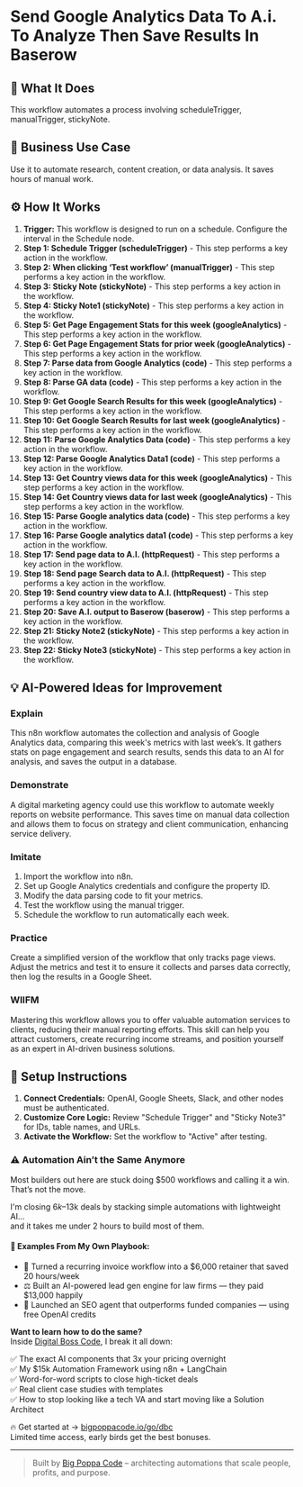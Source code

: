 # Send Google Analytics Data To A.i. To Analyze Then Save Results In Baserow

## 🚀 What It Does
This workflow automates a process involving scheduleTrigger, manualTrigger, stickyNote.

## 💼 Business Use Case
Use it to automate research, content creation, or data analysis. It saves hours of manual work.

## ⚙️ How It Works
1.  **Trigger:** This workflow is designed to run on a schedule. Configure the interval in the Schedule node.
2. **Step 1: Schedule Trigger (scheduleTrigger)** - This step performs a key action in the workflow.
3. **Step 2: When clicking ‘Test workflow’ (manualTrigger)** - This step performs a key action in the workflow.
4. **Step 3: Sticky Note (stickyNote)** - This step performs a key action in the workflow.
5. **Step 4: Sticky Note1 (stickyNote)** - This step performs a key action in the workflow.
6. **Step 5: Get Page Engagement Stats for this week (googleAnalytics)** - This step performs a key action in the workflow.
7. **Step 6: Get Page Engagement Stats for prior week (googleAnalytics)** - This step performs a key action in the workflow.
8. **Step 7: Parse data from Google Analytics (code)** - This step performs a key action in the workflow.
9. **Step 8: Parse GA data (code)** - This step performs a key action in the workflow.
10. **Step 9: Get Google Search Results for this week (googleAnalytics)** - This step performs a key action in the workflow.
11. **Step 10: Get Google Search Results for last week (googleAnalytics)** - This step performs a key action in the workflow.
12. **Step 11: Parse Google Analytics Data (code)** - This step performs a key action in the workflow.
13. **Step 12: Parse Google Analytics Data1 (code)** - This step performs a key action in the workflow.
14. **Step 13: Get Country views data for this week (googleAnalytics)** - This step performs a key action in the workflow.
15. **Step 14: Get Country views data for last week (googleAnalytics)** - This step performs a key action in the workflow.
16. **Step 15: Parse Google analytics data (code)** - This step performs a key action in the workflow.
17. **Step 16: Parse Google analytics data1 (code)** - This step performs a key action in the workflow.
18. **Step 17: Send page data to A.I. (httpRequest)** - This step performs a key action in the workflow.
19. **Step 18: Send page Search data to A.I. (httpRequest)** - This step performs a key action in the workflow.
20. **Step 19: Send country view data to A.I. (httpRequest)** - This step performs a key action in the workflow.
21. **Step 20: Save A.I. output to Baserow (baserow)** - This step performs a key action in the workflow.
22. **Step 21: Sticky Note2 (stickyNote)** - This step performs a key action in the workflow.
23. **Step 22: Sticky Note3 (stickyNote)** - This step performs a key action in the workflow.

## 💡 AI-Powered Ideas for Improvement
### Explain
This n8n workflow automates the collection and analysis of Google Analytics data, comparing this week's metrics with last week’s. It gathers stats on page engagement and search results, sends this data to an AI for analysis, and saves the output in a database.

### Demonstrate
A digital marketing agency could use this workflow to automate weekly reports on website performance. This saves time on manual data collection and allows them to focus on strategy and client communication, enhancing service delivery.

### Imitate
1. Import the workflow into n8n.
2. Set up Google Analytics credentials and configure the property ID.
3. Modify the data parsing code to fit your metrics.
4. Test the workflow using the manual trigger.
5. Schedule the workflow to run automatically each week.

### Practice
Create a simplified version of the workflow that only tracks page views. Adjust the metrics and test it to ensure it collects and parses data correctly, then log the results in a Google Sheet.

### WIIFM
Mastering this workflow allows you to offer valuable automation services to clients, reducing their manual reporting efforts. This skill can help you attract customers, create recurring income streams, and position yourself as an expert in AI-driven business solutions.

## 🔧 Setup Instructions
1. **Connect Credentials:** OpenAI, Google Sheets, Slack, and other nodes must be authenticated.
2. **Customize Core Logic:** Review "Schedule Trigger" and "Sticky Note3" for IDs, table names, and URLs.
3. **Activate the Workflow:** Set the workflow to "Active" after testing.

### ⚠️ Automation Ain’t the Same Anymore

Most builders out here are stuck doing $500 workflows and calling it a win.  
That’s not the move.  

I'm closing $6k–$13k deals by stacking simple automations with lightweight AI...  
and it takes me under 2 hours to build most of them.

#### 🧠 Examples From My Own Playbook:
- 🔁 Turned a recurring invoice workflow into a $6,000 retainer that saved 20 hours/week  
- ⚖️ Built an AI-powered lead gen engine for law firms — they paid $13,000 happily  
- 🚀 Launched an SEO agent that outperforms funded companies — using free OpenAI credits  

**Want to learn how to do the same?**  
Inside [Digital Boss Code](https://bigpoppacode.io/go/dbc), I break it all down:

✅ The exact AI components that 3x your pricing overnight  
✅ My $15k Automation Framework using n8n + LangChain  
✅ Word-for-word scripts to close high-ticket deals  
✅ Real client case studies with templates  
✅ How to stop looking like a tech VA and start moving like a Solution Architect  

🔥 Get started at → [bigpoppacode.io/go/dbc](https://bigpoppacode.io/go/dbc)  
Limited time access, early birds get the best bonuses.

---
> Built by [Big Poppa Code](https://bigpoppacode.io) – architecting automations that scale people, profits, and purpose.
